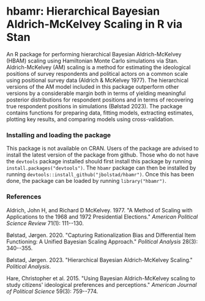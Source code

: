 # hbamr: Hierarchical Bayesian Aldrich-McKelvey Scaling in R via Stan

An R package for performing hierarchical Bayesian Aldrich-McKelvey (HBAM) scaling using Hamiltonian Monte Carlo simulations via Stan. Aldrich-McKelvey (AM) scaling is a method for estimating the ideological positions of survey respondents and political actors on a common scale using positional survey data (Aldrich & McKelvey 1977). The hierarchical versions of the AM model included in this package outperform other versions by a considerable margin both in terms of yielding meaningful posterior distributions for respondent positions and in terms of recovering true respondent positions in simulations (Bølstad 2023). The package contains functions for preparing data, fitting models, extracting estimates, plotting key results, and comparing models using cross-validation.

### Installing and loading the package

This package is not available on CRAN. Users of the package are advised to install the latest version of the package from github. Those who do not have the `devtools` package installed should first install this package by running `install.packages("devtools")`. The `hbamr` package can then be installed by running `devtools::install_github("jbolstad/hbamr")`. Once this has been done, the package can be loaded by running `library("hbamr")`.

### References

Aldrich, John H, and Richard D McKelvey. 1977. "A Method of Scaling with Applications to the 1968 and 1972 Presidential Elections." *American Political Science Review* 71(1): 111--130.

Bølstad, Jørgen. 2020. "Capturing Rationalization Bias and Differential Item Functioning: A Unified Bayesian Scaling Approach." *Political Analysis* 28(3): 340--355.

Bølstad, Jørgen. 2023. "Hierarchical Bayesian Aldrich-McKelvey Scaling." *Political Analysis*.

Hare, Christopher et al. 2015. "Using Bayesian Aldrich-McKelvey scaling to study citizens' ideological preferences and perceptions." *American Journal of Political Science* 59(3): 759--774.
